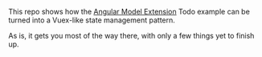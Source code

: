 This repo shows how the [Angular Model Extension](https://tomastrajan.github.io/angular-model-pattern-example#/about) Todo example can be turned into a Vuex-like state management pattern.

As is, it gets you most of the way there, with only a few things yet to finish up.

